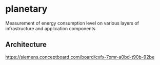 # planetary
Measurement of energy consumption level on various layers of infrastructure and application components


## Architecture

https://siemens.conceptboard.com/board/cxfx-7xmr-a0bd-t90b-92be
